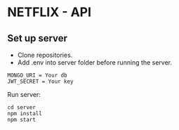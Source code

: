 # NETFLIX - API

## Set up server 

- Clone repositories.
- Add .env into server folder before running the server.

```
MONGO_URI = Your db
JWT_SECRET = Your key
```

Run server:

```
cd server
npm install 
npm start
```


